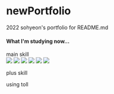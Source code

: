 # newPortfolio
2022 sohyeon's portfolio for README.md

#### What I'm studying now...
main skill <br />
<img src="https://img.shields.io/badge/HTML-E34F26?style=flat-square&logo=HTML5&logoColor=white"/> <img src="https://img.shields.io/badge/CSS-1572B6?style=flat-square&logo=CSS3&logoColor=white"/> <img src="https://img.shields.io/badge/SCSS-CC6699?style=flat-square&logo=Sass&logoColor=white"/> <img src="https://img.shields.io/badge/JAVASCRIPT-F7DF1E?style=flat-square&logo=JavaScript&logoColor=white"/> <img src="https://img.shields.io/badge/JQEURY-0769AD?style=flat-square&logo=JQeury&logoColor=white"/> <img src="https://img.shields.io/badge/GULP-CF4647?style=flat-square&logo=gulp&logoColor=white"/>

plus skill <br />

using toll <br />
